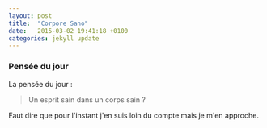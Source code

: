 ```yaml
---
layout: post
title:  "Corpore Sano"
date:   2015-03-02 19:41:18 +0100
categories: jekyll update
---
```


### Pensée du jour


La pensée du jour :

> Un esprit sain dans un corps sain ?

Faut dire que pour l'instant j'en suis loin du compte mais je m'en approche.
